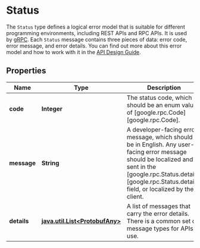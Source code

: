 

# Status

The `Status` type defines a logical error model that is suitable for different programming environments, including REST APIs and RPC APIs. It is used by [gRPC](https://github.com/grpc). Each `Status` message contains three pieces of data: error code, error message, and error details.  You can find out more about this error model and how to work with it in the [API Design Guide](https://cloud.google.com/apis/design/errors).

## Properties

Name | Type | Description | Notes
------------ | ------------- | ------------- | -------------
**code** | **Integer** | The status code, which should be an enum value of [google.rpc.Code][google.rpc.Code]. |  [optional]
**message** | **String** | A developer-facing error message, which should be in English. Any user-facing error message should be localized and sent in the [google.rpc.Status.details][google.rpc.Status.details] field, or localized by the client. |  [optional]
**details** | [**java.util.List&lt;ProtobufAny&gt;**](ProtobufAny.md) | A list of messages that carry the error details.  There is a common set of message types for APIs to use. |  [optional]



